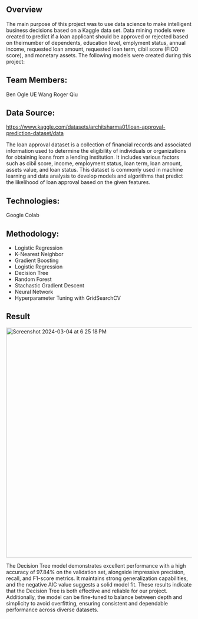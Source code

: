 

## Overview

The main purpose of this project was to use data science to make intelligent business decisions based on a Kaggle data set. Data mining models were created to predict if a loan applicant should be approved or rejected based on theirnumber of dependents, education level, emplyment status, annual income, requested loan amount, requested loan term, cibil score (FICO score), and monetary assets. The following models were created during this project:

## Team Members:

Ben Ogle
UE Wang
Roger Qiu

## Data Source:

https://www.kaggle.com/datasets/architsharma01/loan-approval-prediction-dataset/data

The loan approval dataset is a collection of financial records and associated information used to determine the eligibility of individuals or organizations for obtaining loans from a lending institution. It includes various factors such as cibil score, income, employment status, loan term, loan amount, assets value, and loan status. This dataset is commonly used in machine learning and data analysis to develop models and algorithms that predict the likelihood of loan approval based on the given features.

## Technologies:

Google Colab

## Methodology:

- Logistic Regression
- K-Nearest Neighbor
- Gradient Boosting
- Logistic Regression
- Decision Tree
- Random Forest
- Stachastic Gradient Descent
- Neural Network
- Hyperparameter Tuning with GridSearchCV

## Result

<img width="623" alt="Screenshot 2024-03-04 at 6 25 18 PM" src="https://github.com/UE-Wang/MSADS-505-Python-Analyzing-Factors-Affecting-Loan-Approval-Using-Predictive-Modeling/assets/108497911/864e05ff-80e3-4c45-ab3d-9752ae7231fd">

The Decision Tree model demonstrates excellent performance with a high accuracy of 97.84% on the validation set, alongside impressive precision, recall, and F1-score metrics. It maintains strong generalization capabilities, and the negative AIC value suggests a solid model fit. These results indicate that the Decision Tree is both effective and reliable for our project. Additionally, the model can be fine-tuned to balance between depth and simplicity to avoid overfitting, ensuring consistent and dependable performance across diverse datasets.

